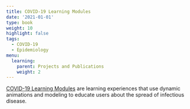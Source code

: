 ```yaml
---
title: COVID-19 Learning Modules
date: '2021-01-01'
type: book
weight: 10
highlight: false
tags:
  - COVID-19
  - Epidemiology
menu:
  learning:
    parent: Projects and Publications
    weight: 2
---
```

[COVID-19 Learning Modules](https://zeeelab.github.io/NIH-Modules/) are learning experiences that use dynamic animations and modeling to educate users about the spread of infectious disease.